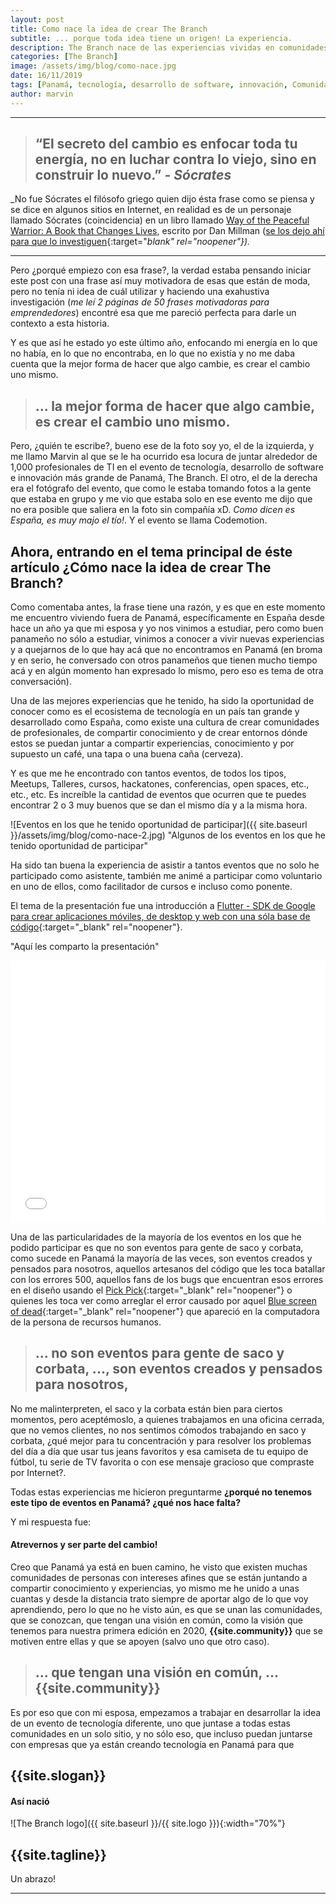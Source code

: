 ```yaml
---
layout: post
title: Como nace la idea de crear The Branch
subtitle: ... porque toda idea tiene un origen! La experiencia.
description: The Branch nace de las experiencias vividas en comunidades y eventos fuera de Panamá.
categories: [The Branch]
image: /assets/img/blog/como-nace.jpg
date: 16/11/2019
tags: [Panamá, tecnología, desarrollo de software, innovación, Comunidades]
author: marvin
---
```


****

> ## “El secreto del cambio es enfocar toda tu energía, no en luchar contra lo viejo, sino en construir lo nuevo.” - _Sócrates_

_No fue Sócrates el filósofo griego quien dijo ésta frase como se piensa y se dice en algunos sitios en Internet, en realidad es de un personaje llamado Sócrates (coincidencia) en un libro llamado [Way of the Peaceful Warrior: A Book that Changes Lives](https://www.amazon.es/Way-Peaceful-Warrior-Changes-Lives/dp/1932073205), escrito por Dan Millman ([se los dejo ahí para que lo investiguen](https://quoteinvestigator.com/2013/05/28/socrates-energy/){:target="_blank" rel="noopener"})._

***
Pero ¿porqué empiezo con esa frase?, la verdad estaba pensando iniciar este post con una frase así muy motivadora de esas que están de moda, pero no tenía ni idea de cuál utilizar y haciendo una exahustiva investigación (_me leí 2 páginas de 50 frases motivadoras para emprendedores_) encontré esa que me pareció perfecta para darle un contexto a esta historia. 

Y es que así he estado yo este último año, enfocando mi energía en lo que no había, en lo que no encontraba, en lo que no existía y no me daba cuenta que la mejor forma de hacer que algo cambie, es crear el cambio uno mismo.

> ## ... la mejor forma de hacer que algo cambie, es crear el cambio uno mismo.

Pero, ¿quién te escribe?, bueno ese de la foto soy yo, el de la izquierda, y me llamo Marvin al que se le ha ocurrido esa locura de juntar alrededor de 1,000 profesionales de TI en el evento de tecnología, desarrollo de software e innovación más grande de Panamá, The Branch. El otro, el de la derecha era el fotógrafo del evento, que como le estaba tomando fotos a la gente que estaba en grupo y me vio que estaba solo en ese evento me dijo que no era posible que saliera en la foto sin compañía xD. _Como dicen es España, es muy majo el tío!_. Y el evento se llama Codemotion.

## Ahora, entrando en el tema principal de éste artículo ¿Cómo nace la idea de crear The Branch?

Como comentaba antes, la frase tiene una razón, y es que en este momento me encuentro viviendo fuera de Panamá, específicamente en España desde hace un año ya que mi esposa y yo nos vinimos a estudiar, pero como buen panameño no sólo a estudiar, vinimos a conocer a vivir nuevas experiencias y a quejarnos de lo que hay acá que no encontramos en Panamá (en broma y en serio, he conversado con otros panameños que tienen mucho tiempo acá y en algún momento han expresado lo mismo, pero eso es tema de otra conversación).

Una de las mejores experiencias que he tenido, ha sido la oportunidad de conocer como es el ecosistema de tecnología en un país tan grande y desarrollado como España, como existe una cultura de crear comunidades de profesionales, de compartir conocimiento y de crear entornos dónde estos se puedan juntar a compartir experiencias, conocimiento y por supuesto un café, una tapa o una buena caña (cerveza). 

Y es que me he encontrado con tantos eventos, de todos los tipos, Meetups, Talleres, cursos, hackatones, conferencias, open spaces, etc., etc., etc. Es increíble la cantidad de eventos que ocurren que te puedes encontrar 2 o 3 muy buenos que se dan el mismo día y a la misma hora. 

![Eventos en los que he tenido oportunidad de participar]({{ site.baseurl }}/assets/img/blog/como-nace-2.jpg)
<span>"Algunos de los eventos en los que he tenido oportunidad de participar"</span>

Ha sido tan buena la experiencia de asistir a tantos eventos que no solo he participado como asistente, también me animé a participar como voluntario en uno de ellos, como facilitador de cursos e incluso como ponente. 

El tema de la presentación fue una introducción a [Flutter - SDK de Google para crear aplicaciones móviles, de desktop y web con una sóla base de código](https://flutter.dev/){:target="_blank" rel="noopener"}.

<span>"Aquí les comparto la presentación"</span>
<iframe src="//slides.com/marvlm/flutter-paradigma-os/embed" width="100%" height="420" scrolling="no" frameborder="0" webkitallowfullscreen mozallowfullscreen allowfullscreen></iframe>

 Una de las particularidades de la mayoría de los eventos en los que he podido participar es que no son eventos para gente de saco y corbata, como sucede en Panamá la mayoría de las veces, son eventos creados y pensados para nosotros, aquellos artesanos del código que les toca batallar con los errores 500, aquellos fans de los bugs que encuentran esos errores en el diseño usando el [Pick Pick](https://picpick.app/en/){:target="_blank" rel="noopener"} o quienes les toca ver como arreglar el error causado por aquel [Blue screen of dead](https://en.wikipedia.org/wiki/Blue_screen_of_death){:target="_blank" rel="noopener"} que apareció en la computadora de la persona de recursos humanos.
 
> ## ... no son eventos para gente de saco y corbata, ..., son eventos creados y pensados para nosotros,

No me malinterpreten, el saco y la corbata están bien para ciertos momentos, pero aceptémoslo, a quienes trabajamos en una oficina cerrada, que no vemos clientes, no nos sentimos cómodos trabajando en saco y corbata, ¿qué mejor para tu concentración y para resolver los problemas del día a día que usar tus jeans favoritos y esa camiseta de tu equipo de fútbol, tu serie de TV favorita o con ese mensaje gracioso que compraste por Internet?. 

Todas estas experiencias me hicieron preguntarme **¿porqué no tenemos este tipo de eventos en Panamá? ¿qué nos hace falta?**

Y mi respuesta fue:

#### Atrevernos y ser parte del cambio!

Creo que Panamá ya está en buen camino, he visto que existen muchas comunidades de personas con intereses afines que se están juntando a compartir conocimiento y experiencias, yo mismo me he unido a unas cuantas y desde la distancia trato siempre de aportar algo de lo que voy aprendiendo, pero lo que no he visto aún, es que se unan las comunidades, que se conozcan, que tengan una visión en común, como la visión que tenemos para nuestra primera edición en 2020, **{{site.community}}** que se motiven entre ellas y que se apoyen (salvo uno que otro caso).

> ## ... que tengan una visión en común, ... {{site.community}} 

Es por eso que con mi esposa, empezamos a trabajar en desarrollar la idea de un evento de tecnología diferente, uno que juntase a todas estas comunidades en un solo sitio, y no sólo eso, que incluso puedan juntarse con empresas que ya están creando tecnología en Panamá para que

## {{site.slogan}}

#### Así nació 

![The Branch logo]({{ site.baseurl }}/{{ site.logo }}){:width="70%"}

## {{site.tagline}}

Un abrazo!

***